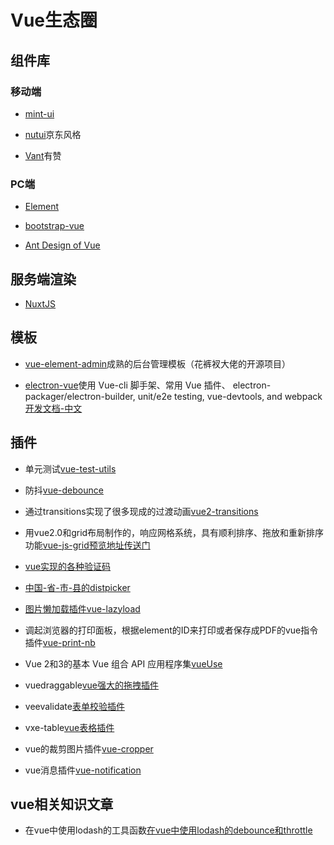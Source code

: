 # Vue生态圈

## 组件库

### 移动端

* [mint-ui](https://mint-ui.github.io/#!/zh-cn)

* [nutui](https://nutui.jd.com/#/index)京东风格

* [Vant](https://youzan.github.io/vant/#/zh-CN/)有赞

### PC端

* [Element](https://element.eleme.cn/#/zh-CN)

* [bootstrap-vue](https://bootstrap-vue.org/)

* [Ant Design of Vue](https://www.antdv.com/docs/vue/introduce-cn/)

## 服务端渲染

* [NuxtJS](https://zh.nuxtjs.org/)


## 模板

* [vue-element-admin](https://panjiachen.gitee.io/vue-element-admin-site/zh/)成熟的后台管理模板（花裤衩大佬的开源项目）

* [electron-vue](https://github.com/SimulatedGREG/electron-vue)使用 Vue-cli 脚手架、常用 Vue 插件、 electron-packager/electron-builder, unit/e2e testing, vue-devtools, and webpack[开发文档-中文](https://simulatedgreg.gitbooks.io/electron-vue/content/cn/)

## 插件

* 单元测试[vue-test-utils](https://vue-test-utils.vuejs.org/zh/)

* 防抖[vue-debounce](https://www.npmjs.com/package/vue-debounce)

* 通过transitions实现了很多现成的过渡动画[vue2-transitions](https://github.com/BinarCode/vue2-transitions)

* 用vue2.0和grid布局制作的，响应网格系统，具有顺利排序、拖放和重新排序功能[vue-js-grid](https://github.com/euvl/vue-js-grid)[预览地址传送门](https://euvl.github.io/vue-js-grid/)

* [vue实现的各种验证码](https://github.com/mizuka-wu/vue2-verify)

* [中国-省-市-县的distpicker](https://github.com/jcc/v-distpicker)

* [图片懒加载插件vue-lazyload](https://www.npmjs.com/package/vue-lazyload)

* 调起浏览器的打印面板，根据element的ID来打印或者保存成PDF的vue指令插件[vue-print-nb](https://www.npmjs.com/package/vue-print-nb)

* Vue 2和3的基本 Vue 组合 API 应用程序集[vueUse](https://github.com/antfu/vueuse)

* vuedraggable[vue强大的拖拽插件](https://www.npmjs.com/package/vuedraggable)

* veevalidate[表单校验插件](https://logaretm.github.io/vee-validate/)

* vxe-table[vue表格插件](https://github.com/xuliangzhan/vxe-table)

* vue的裁剪图片插件[vue-cropper](https://www.npmjs.com/package/vue-cropperjs)

* vue消息插件[vue-notification](https://github.com/euvl/vue-notification) 

## vue相关知识文章

* 在vue中使用lodash的工具函数[在vue中使用lodash的debounce和throttle](https://www.digitalocean.com/community/tutorials/vuejs-lodash-throttle-debounce)